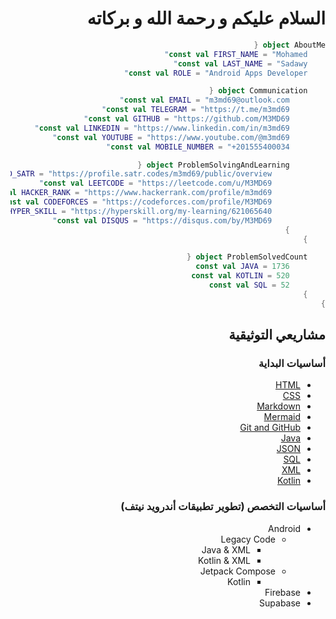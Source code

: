 <div dir="rtl">

# السلام عليكم و رحمة الله و بركاته

```kotlin
object AboutMe {
    const val FIRST_NAME = "Mohamed"
    const val LAST_NAME = "Sadawy"
    const val ROLE = "Android Apps Developer"

    object Communication {
        const val EMAIL = "m3md69@outlook.com"
        const val TELEGRAM = "https://t.me/m3md69"
        const val GITHUB = "https://github.com/M3MD69"
        const val LINKEDIN = "https://www.linkedin.com/in/m3md69"
        const val YOUTUBE = "https://www.youtube.com/@m3md69"
        const val MOBILE_NUMBER = "+201555400034"

        object ProblemSolvingAndLearning {
            const val CODERHUB_AND_SATR = "https://profile.satr.codes/m3md69/public/overview"
            const val LEETCODE = "https://leetcode.com/u/M3MD69"
            const val HACKER_RANK = "https://www.hackerrank.com/profile/m3md69"
            const val CODEFORCES = "https://codeforces.com/profile/M3MD69"
            const val HYPER_SKILL = "https://hyperskill.org/my-learning/621065640"
            const val DISQUS = "https://disqus.com/by/M3MD69"
        }
    }

    object ProblemSolvedCount {
        const val JAVA = 1736
        const val KOTLIN = 520
        const val SQL = 52
    }
}
```

## مشاريعي التوثيقية

### أساسيات البداية

- [HTML](https://github.com/M3MD69/LearnHTML)
- [CSS](https://github.com/M3MD69/LearnCSS)
- [Markdown](https://github.com/M3MD69/LearnMarkdown)
- [Mermaid](https://github.com/M3MD69/LearnMermaid)
- [Git and GitHub](https://github.com/M3MD69/LearnGitAndGithub)
- [Java](https://github.com/M3MD69/LearnJava)
- [JSON](https://github.com/M3MD69/LearnJSON)
- [SQL](https://github.com/M3MD69/LearnSQL)
- [XML](https://github.com/M3MD69/LearnXML)
- [Kotlin](https://github.com/M3MD69/LearnKotlin)

### أساسيات التخصص (تطوير تطبيقات أندرويد نيتف)

- Android
    - Legacy Code
        - Java & XML
        - Kotlin & XML
    - Jetpack Compose
        - Kotlin
- Firebase
- Supabase
</div>
